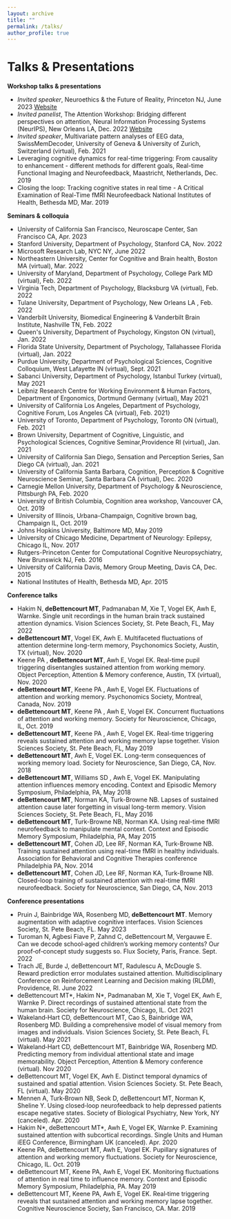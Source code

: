 ```yaml
---
layout: archive
title: ""
permalink: /talks/
author_profile: true
---
```



# Talks & Presentations 




**Workshop talks & presentations**  

* *Invited speaker*, Neuroethics & the Future of Reality, Princeton NJ, June 2023 [Website](https://futurerealities.org/NFR2023/index.html)  
* *Invited panelist*, The Attention Workshop: Bridging different perspectives on attention, Neural Information Processing Systems (NeurIPS), New Orleans LA, Dec. 2022 [Website](https://attention-learning-workshop.github.io/)  
* *Invited speaker*, Multivariate pattern analyses of EEG data, SwissMemDecoder, University of Geneva & University of Zurich, Switzerland (virtual), Feb. 2021  
* Leveraging cognitive dynamics for real-time triggering: From causality to enhancement - different methods for different goals, Real-time Functional Imaging and Neurofeedback, Maastricht, Netherlands, Dec. 2019  
* Closing the loop: Tracking cognitive states in real time - A Critical Examination of Real-Time fMRI Neurofeedback National Institutes of Health, Bethesda MD, Mar. 2019


**Seminars & colloquia**
* University of California San Francisco, Neuroscape Center, San Francisco CA, Apr. 2023
* Stanford University, Department of Psychology, Stanford CA, Nov. 2022
* Microsoft Research Lab, NYC NY, June 2022
* Northeastern University, Center for Cognitive and Brain health, Boston MA (virtual), Mar. 2022
* University of Maryland, Department of Psychology, College Park MD (virtual), Feb. 2022
* Virginia Tech, Department of Psychology, Blacksburg VA (virtual), Feb. 2022
* Tulane University, Department of Psychology, New Orleans LA , Feb. 2022
* Vanderbilt University, Biomedical Engineering & Vanderbilt Brain Institute, Nashville TN, Feb. 2022
* Queen's University, Department of Psychology, Kingston ON (virtual), Jan. 2022
* Florida State University, Department of Psychology, Tallahassee Florida (virtual), Jan. 2022
* Purdue University, Department of Psychological Sciences, Cognitive Colloquium, West Lafayette IN (virtual), Sept. 2021
* Sabanci University, Department of Psychology, Istanbul Turkey (virtual), May 2021
* Leibniz Research Centre for Working Environment & Human Factors, Department of Ergonomics, Dortmund Germany (virtual), May 2021
* University of California Los Angeles, Department of Psychology, Cognitive Forum, Los Angeles CA (virtual), Feb. 2021}
* University of Toronto, Department of Psychology, Toronto ON (virtual), Feb. 2021
* Brown University, Department of Cognitive, Linguistic, and Psychological Sciences, Cognitive Seminar,Providence RI (virtual),  Jan. 2021
* University of California San Diego, Sensation and Perception Series, San Diego CA (virtual), Jan. 2021
* University of California Santa Barbara, Cognition, Perception & Cognitive Neuroscience Seminar, Santa Barbara CA (virtual), Dec. 2020
* Carnegie Mellon University, Department of Psychology & Neuroscience, Pittsburgh PA, Feb. 2020
* University of British Columbia, Cognition area workshop, Vancouver CA, Oct. 2019
* University of Illinois, Urbana-Champaign, Cognitive brown bag, Champaign IL, Oct. 2019
* Johns Hopkins University, Baltimore MD, May 2019
* University of Chicago Medicine, Department of Neurology: Epilepsy, Chicago IL, Nov. 2017
* Rutgers-Princeton Center for Computational Cognitive Neuropsychiatry, New Brunswick NJ, Feb. 2016
* University of California Davis, Memory Group Meeting, Davis CA, Dec. 2015
* National Institutes of Health, Bethesda MD, Apr. 2015


**Conference talks**  

* Hakim N, **deBettencourt MT**, Padmanaban M, Xie T, Vogel EK, Awh E, Warnke. Single unit recordings in the human brain track sustained attention dynamics. Vision Sciences Society, St. Pete Beach, FL, May 2022  
* **deBettencourt MT**, Vogel EK, Awh E. Multifaceted fluctuations of attention determine long-term memory, Psychonomics Society, Austin, TX (virtual),  Nov. 2020  
* Keene PA , **deBettencourt MT**, Awh E, Vogel EK. Real-time pupil triggering disentangles sustained attention from working memory. Object Perception, Attention \& Memory conference, Austin, TX (virtual), Nov. 2020  
* **deBettencourt MT**, Keene PA , Awh E, Vogel EK. Fluctuations of attention and working memory. Psychonomics Society, Montreal, Canada, Nov. 2019  
* **deBettencourt MT**, Keene PA , Awh E, Vogel EK. Concurrent fluctuations of attention and working memory. Society for Neuroscience, Chicago, IL, Oct. 2019  
* **deBettencourt MT**, Keene PA , Awh E, Vogel EK. Real-time triggering reveals sustained attention and working memory lapse together. Vision Sciences Society, St. Pete Beach, FL, May 2019  
* **deBettencourt MT**, Awh E, Vogel EK. Long-term consequences of working memory load. Society for Neuroscience, San Diego, CA, Nov. 2018  
* **deBettencourt MT**, Williams SD , Awh E, Vogel EK. Manipulating attention influences memory encoding. Context and Episodic Memory Symposium, Philadelphia, PA, May 2018  
* **deBettencourt MT**, Norman KA, Turk-Browne NB. Lapses of sustained attention cause later forgetting in visual long-term memory. Vision Sciences Society, St. Pete Beach, FL, May 2016  
* **deBettencourt MT**, Turk-Browne NB, Norman KA. Using real-time fMRI neurofeedback to manipulate mental context. Context and Episodic Memory Symposium, Philadelphia, PA, May 2015  
* **deBettencourt MT**, Cohen JD, Lee RF, Norman KA, Turk-Browne NB. Training sustained attention using real-time fMRI in healthy individuals. Association for Behavioral and Cognitive Therapies conference Philadelphia PA, Nov. 2014  
* **deBettencourt MT**, Cohen JD, Lee RF, Norman KA, Turk-Browne NB. Closed-loop training of sustained attention with real-time fMRI neurofeedback. Society for Neuroscience, San Diego, CA, Nov. 2013


**Conference presentations**
* Pruin J, Bainbridge WA, Rosenberg MD, **deBettencourt MT**. Memory augmentation with adaptive cognitive interfaces. Vision Sciences Society, St. Pete Beach, FL. May 2023
* Turoman N, Agbesi Fiave P, Zahnd C, deBettencourt M, Vergauwe E. Can we decode school‐aged children’s working memory contents? Our proof‐of‐concept study suggests so. Flux Society, Paris, France. Sept. 2022 
* Trach JE, Burde J, deBettencourt MT, Radulescu A, McDougle S. Reward prediction error modulates sustained attention. Multidisciplinary Conference on Reinforcement Learning and Decision making (RLDM), Providence, RI. June 2022
* deBettencourt MT*, Hakim N*, Padmanaban M, Xie T, Vogel EK, Awh E, Warnke P. Direct recordings of sustained attentional state from the human brain. Society for Neuroscience, Chicago, IL. Oct 2021
* Wakeland‐Hart CD, deBettencourt MT, Cao S, Bainbridge WA, Rosenberg MD. Building a comprehensive model of visual memory from images and individuals. Vision Sciences Society, St. Pete Beach, FL (virtual). May 2021
* Wakeland‐Hart CD, deBettencourt MT, Bainbridge WA, Rosenberg MD. Predicting memory from individual attentional state and image memorability. Object Perception, Attention & Memory conference (virtual). Nov 2020
* deBettencourt MT, Vogel EK, Awh E. Distinct temporal dynamics of sustained and spatial attention. Vision Sciences Society. St. Pete Beach, FL (virtual). May 2020
* Mennen A, Turk‐Brown NB, Seok D, deBettencourt MT, Norman K, Sheline Y. Using closed‐loop neurofeedback to help depressed patients escape negative states. Society of Biological Psychiatry, New York, NY (canceled). Apr. 2020
* Hakim N*, deBettencourt MT*, Awh E, Vogel EK, Warnke P. Examining sustained attention with subcortical recordings. Single Units and Human iEEG Conference, Birmingham UK (canceled). Apr. 2020
* Keene PA, deBettencourt MT, Awh E, Vogel EK. Pupillary signatures of attention and working memory fluctuations. Society for Neuroscience, Chicago, IL. Oct. 2019
* deBettencourt MT, Keene PA, Awh E, Vogel EK. Monitoring fluctuations of attention in real time to influence memory. Context and Episodic Memory Symposium, Philadelphia, PA. May 2019
* deBettencourt MT, Keene PA, Awh E, Vogel EK. Real‐time triggering reveals that sustained attention and working memory lapse together. Cognitive Neuroscience Society, San Francisco, CA. Mar. 2019
 
